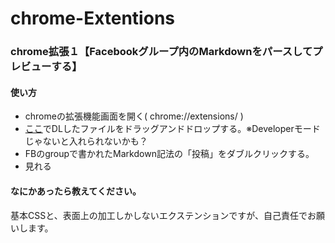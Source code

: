 chrome-Extentions
=========


### chrome拡張１【Facebookグループ内のMarkdownをパースしてプレビューする】
#### 使い方
* chromeの拡張機能画面を開く( chrome://extensions/ )
* [ここ](https://s3-ap-northeast-1.amazonaws.com/unimal.tools/FBgroupMd0.2.crx)でDLしたファイルをドラッグアンドドロップする。※Developerモードじゃないと入れられないかも？
* FBのgroupで書かれたMarkdown記法の「投稿」をダブルクリックする。
* 見れる



#### なにかあったら教えてください。
基本CSSと、表面上の加工しかしないエクステンションですが、自己責任でお願いします。
